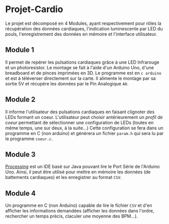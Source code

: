 # Projet-Cardio
Le projet est décomposé en 4 Modules, ayant respectivement pour rôles la récupération des données cardiaques, l'indication luminescente par LED du pouls, l'enregistrement des données en mémoire et l'interface utilisateur.

## Module 1
Il permet de repérer les pulsations cardiaques grâce à une LED Infrarouge et un photoresistor. Le montage se fait à l'aide d'un Arduino Uno, d'une breadboard et de pinces imprimées en 3D.
Le programme est en `c arduino` et est à téléverser directement sur la carte. Il alimente le montage par sa sortie 5V et récupère les données par le Pin Analogique `A0`.

## Module 2
Il informe l'utilisateur des pulsations cardiaques en faisant clignoter des LEDs formant un coeur. L'utilisateur peut choisir antérieurement un *profil de coeur* permettant de sélectionner une configuration de LEDs (toutes en même temps, une sur deux, à la suite...)
Cette configuration se fera dans un programme en C (non arduino) et génèrera un fichier `param.h` qui sera lu par le programme `coeur.c`.

## Module 3
[Processing](https://processing.org/) est un IDE basé sur Java pouvant lire le Port Série de l'Arduino Uno. Ainsi, il peut être utilisé pour mettre en mémoire les données (de battements cardiaques) et les enregistrer au format `CSV`.

## Module 4
Un programme en C (non Arduino) capable de lire le fichier `CSV` et d'en afficher les informations demandées (afficher les données dans l'ordre, rechercher un temps prècis, claculer une moyenne des BPM...).
